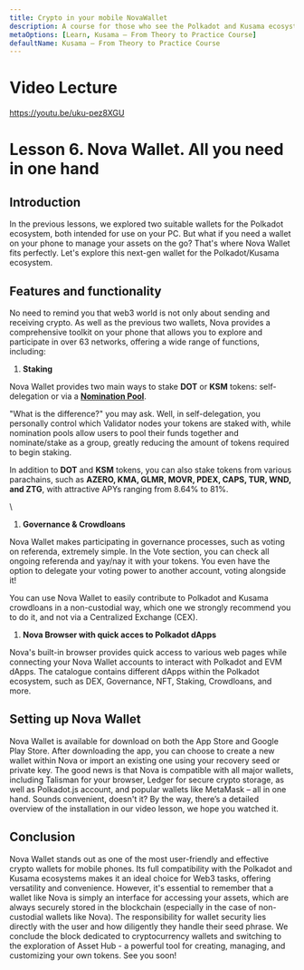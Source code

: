 ```yaml
---
title: Crypto in your mobile NovaWallet
description: A course for those who see the Polkadot and Kusama ecosystem for the first time.
metaOptions: [Learn, Kusama — From Theory to Practice Course]
defaultName: Kusama — From Theory to Practice Course
---
```


# Video Lecture

https://youtu.be/uku-pez8XGU

# Lesson 6. Nova Wallet. All you need in one hand

## Introduction

In the previous lessons, we explored two suitable wallets for the Polkadot ecosystem, both intended for use on your PC. But what if you need a wallet on your phone to manage your assets on the go? That's where Nova Wallet fits perfectly. Let's explore this next-gen wallet for the Polkadot/Kusama ecosystem.

## Features and functionality

No need to remind you that web3 world is not only about sending and receiving crypto. As well as the previous two wallets, Nova provides a comprehensive toolkit on your phone that allows you to explore and participate in over 63 networks, offering a wide range of functions, including:

1. **Staking**

Nova Wallet provides two main ways to stake **DOT** or **KSM** tokens: self-delegation or via a **[Nomination Pool](https://novawalletapp.medium.com/polkadot-staking-nomination-pools-are-live-7b3284232c66)**.

"What is the difference?" you may ask. Well, in self-delegation, you personally control which Validator nodes your tokens are staked with, while nomination pools allow users to pool their funds together and nominate/stake as a group, greatly reducing the amount of tokens required to begin staking.

In addition to **DOT** and **KSM** tokens, you can also stake tokens from various parachains, such as **AZERO, KMA, GLMR, MOVR, PDEX, CAPS, TUR, WND, and ZTG**, with attractive APYs ranging from 8.64% to 81%.


<robo-academy-grid :columns="2" textAlign="center">
    <robo-academy-grid-element>
        <LessonImages src="kusama-theory-practice/lesson6-staking-list.png" alt=""/>
    </robo-academy-grid-element>
    <robo-academy-grid-element>
        <LessonImages src="kusama-theory-practice/lesson6-stake-dot.png" alt=""/>\
    </robo-academy-grid-element>
</robo-academy-grid>


1. **Governance & Crowdloans**

Nova Wallet makes participating in governance processes, such as voting on referenda, extremely simple. In the Vote section, you can check all ongoing referenda and yay/nay it with your tokens. You even have the option to delegate your voting power to another account, voting alongside it!

You can use Nova Wallet to easily contribute to Polkadot and Kusama crowdloans in a non-custodial way, which one we strongly recommend you to do it, and not via a Centralized Exchange (CEX).


<robo-academy-grid :columns="2" textAlign="center">
    <robo-academy-grid-element>
        <LessonImages src="kusama-theory-practice/lesson6-vote-governance.png" alt=""/>
    </robo-academy-grid-element>
    <robo-academy-grid-element>
        <LessonImages src="kusama-theory-practice/lesson6-vote-crowdloans.png" alt=""/>
    </robo-academy-grid-element>
</robo-academy-grid>


1. **Nova Browser with quick acces to Polkadot dApps**

Nova's built-in browser provides quick access to various web pages while connecting your Nova Wallet accounts to interact with Polkadot and EVM dApps. The catalogue contains different dApps within the Polkadot ecosystem, such as DEX, Governance, NFT, Staking, Crowdloans, and more.

## Setting up Nova Wallet

Nova Wallet is available for download on both the App Store and Google Play Store. After downloading the app, you can choose to create a new wallet within Nova or import an existing one using your recovery seed or private key. The good news is that Nova is compatible with all major wallets, including Talisman for your browser, Ledger for secure crypto storage, as well as Polkadot.js account, and popular wallets like MetaMask – all in one hand. Sounds convenient, doesn't it? By the way, there’s a detailed overview of the installation in our video lesson, we hope you watched it.

## Conclusion

Nova Wallet stands out as one of the most user-friendly and effective crypto wallets for mobile phones. Its full compatibility with the Polkadot and Kusama ecosystems makes it an ideal choice for Web3 tasks, offering versatility and convenience. However, it's essential to remember that a wallet like Nova is simply an interface for accessing your assets, which are always securely stored in the blockchain (especially in the case of non-custodial wallets like Nova). The responsibility for wallet security lies directly with the user and how diligently they handle their seed phrase. We conclude the block dedicated to cryptocurrency wallets and switching to the exploration of Asset Hub - a powerful tool for creating, managing, and customizing your own tokens. See you soon!